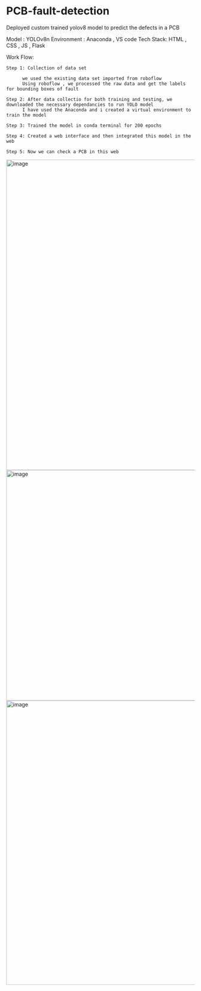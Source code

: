 # PCB-fault-detection
Deployed custom trained yolov8 model to predict the defects in a PCB

Model : YOLOv8n
Environment : Anaconda , VS code
Tech Stack: HTML , CSS , JS , Flask 

Work Flow:

    Step 1: Collection of data set 
    
          we used the existing data set imported from roboflow
          Using roboflow , we processed the raw data and get the labels for bounding boxes of fault

    Step 2: After data collectio for both training and testing, we downloaded the necessary dependancies to run YOLO model
          I have used the Anaconda and i created a virtual environment to train the model

    Step 3: Trained the model in conda terminal for 200 epochs
    
    Step 4: Created a web interface and then integrated this model in the web
    
    Step 5: Now we can check a PCB in this web
          
<img width="1891" height="831" alt="image" src="https://github.com/user-attachments/assets/ba350bdd-eba9-4046-817e-050368979401" />

<img width="1586" height="617" alt="image" src="https://github.com/user-attachments/assets/93432c23-1f0d-442c-a819-81991ddf9ef6" />
<img width="1628" height="761" alt="image" src="https://github.com/user-attachments/assets/14b25b5f-2dd4-4508-a80e-a27539d38d13" />
